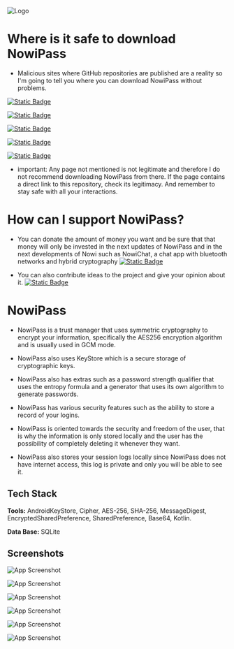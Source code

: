 ![Logo](https://github.com/cuadratico/NowiPass/blob/master/fastlane/metadata/android/en-US/images/icon.png)



# Where is it safe to download NowiPass

- Malicious sites where GitHub repositories are published are a reality so I'm going to tell you where you can download NowiPass without problems.

[![Static Badge](https://img.shields.io/badge/Github-0.4.14-black)](https://github.com/cuadratico/NowiPass/releases)

[![Static Badge](https://img.shields.io/badge/izzysoft-0.4.14-blue)](https://apt.izzysoft.de/fdroid/index/apk/com.nowipass/)

[![Static Badge](https://img.shields.io/badge/openapk-0.4.14-violet)](https://www.openapk.net/nowipass/com.nowipass/)

[![Static Badge](https://img.shields.io/badge/androidfreeware-0.4.14-yellow)](https://www.androidfreeware.net/es/download-nowipass-apk.html)

[![Static Badge](https://img.shields.io/badge/FDroid-0.4.14-green)](https://f-droid.org/es/packages/com.nowipass/)



- important: Any page not mentioned is not legitimate and therefore I do not recommend downloading NowiPass from there. If the page contains a direct link to this repository, check its legitimacy. And remember to stay safe with all your interactions.


# How can I support NowiPass?

- You can donate the amount of money you want and be sure that that money will only be invested in the next updates of NowiPass and in the next developments of Nowi such as NowiChat, a chat app with bluetooth networks and hybrid cryptography
[![Static Badge](https://img.shields.io/badge/Donate-Kofi-blue)](https://ko-fi.com/cuadratico)

- You can also contribute ideas to the project and give your opinion about it.
[![Static Badge](https://img.shields.io/badge/Idea-form-blue)](https://forms.gle/sb3vNSLX4NteboBR6)


# NowiPass

- NowiPass is a trust manager that uses symmetric cryptography to encrypt your information, specifically the AES256 encryption algorithm and is usually used in GCM mode.

- NowiPass also uses KeyStore which is a secure storage of cryptographic keys.

- NowiPass also has extras such as a password strength qualifier that uses the entropy formula and a generator that uses its own algorithm to generate passwords.

- NowiPass has various security features such as the ability to store a record of your logins.

- NowiPass is oriented towards the security and freedom of the user, that is why the information is only stored locally and the user has the possibility of completely deleting it whenever they want.

- NowiPass also stores your session logs locally since NowiPass does not have internet access, this log is private and only you will be able to see it.



## Tech Stack

**Tools:** AndroidKeyStore, Cipher, AES-256, SHA-256, MessageDigest, EncryptedSharedPreference, SharedPreference, Base64, Kotlin.

**Data Base:** SQLite
## Screenshots

![App Screenshot](https://github.com/cuadratico/NowiPass/blob/master/fastlane/metadata/android/en-US/images/phoneScreenshots/image_1.png)

![App Screenshot](https://github.com/cuadratico/NowiPass/blob/master/fastlane/metadata/android/en-US/images/phoneScreenshots/image_2.png)

![App Screenshot](https://github.com/cuadratico/NowiPass/blob/master/fastlane/metadata/android/en-US/images/phoneScreenshots/image_3.png)

![App Screenshot](https://github.com/cuadratico/NowiPass/blob/master/fastlane/metadata/android/en-US/images/phoneScreenshots/image_4.png)

![App Screenshot](https://github.com/cuadratico/NowiPass/blob/master/fastlane/metadata/android/en-US/images/phoneScreenshots/image_5.png)

![App Screenshot](https://github.com/cuadratico/NowiPass/blob/master/fastlane/metadata/android/en-US/images/phoneScreenshots/image_6.png)
